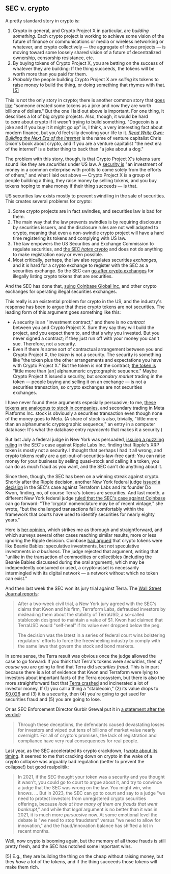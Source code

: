 
## SEC v. crypto

A pretty standard story in crypto is:

1. Crypto in general, and Crypto Project X in particular, are _building something._ Each crypto project is working to achieve some vision of the future of finance or communications or media or wireless networking or whatever, and crypto collectively — the aggregate of those projects — is moving toward some loosely shared vision of a future of decentralized ownership, censorship resistance, etc.
2. By buying tokens of Crypto Project X, you are betting on the success of whatever they are building: If the thing succeeds, the tokens will be worth more than you paid for them.
3. _Probably_ the people building Crypto Project X are _selling_ its tokens to raise money to build the thing, or doing something that rhymes with that. [[5]](imap://dave%40stucky%2Etech@mail.stucky.tech:993/fetch%3EUID%3E.INBOX%3E4839#footnote-5)

This is not the only story in crypto; there is another common story that [goes like](https://link.mail.bloombergbusiness.com/click/34967840.279823/aHR0cHM6Ly93d3cuYmxvb21iZXJnLmNvbS9vcGluaW9uL2FydGljbGVzLzIwMjQtMDMtMTgvc2xvcmctaXMtc29ycnktaGUtYnVybnQtc2xlcmY_Y21waWQ9QkJEMDQwODI0X01PTkVZU1RVRkYmdXRtX21lZGl1bT1lbWFpbCZ1dG1fc291cmNlPW5ld3NsZXR0ZXImdXRtX3Rlcm09MjQwNDA4JnV0bV9jYW1wYWlnbj1tb25leXN0dWZm/60e87ce39a995a4b1a2deb96B42a7c411) "someone created some tokens as a joke and now they are worth billions of dollars." But the one I laid out above is important. For one thing, it describes a lot of big crypto projects. Also, though, it would be hard to _care_ about crypto if it _wasn't_ trying to build something. "Dogecoin is a joke and if you buy it it might go up" is, I think, a very interesting fact about modern finance, but you'd feel silly devoting your life to it. _[Read Write Own: Building the Next Era of the Internet](https://link.mail.bloombergbusiness.com/click/34967840.279823/aHR0cHM6Ly9yZWFkd3JpdGVvd24uY29tLw/60e87ce39a995a4b1a2deb96B91d5cd2c)_ is the name of venture capitalist Chris Dixon's book about crypto, and if you are a venture capitalist "the next era of the internet" is a better thing to back than "a joke about a dog."

The problem with this story, though, is that Crypto Project X's tokens sure sound like they are _securities_ under US law. A [security is](https://link.mail.bloombergbusiness.com/click/34967840.279823/aHR0cHM6Ly93d3cuYmxvb21iZXJnLmNvbS9vcGluaW9uL2FydGljbGVzLzIwMjMtMDctMTQvcmlwcGxlLWlzLWEtc2VjdXJpdHktYW5kLWl0LWlzbi10P2NtcGlkPUJCRDA0MDgyNF9NT05FWVNUVUZGJnV0bV9tZWRpdW09ZW1haWwmdXRtX3NvdXJjZT1uZXdzbGV0dGVyJnV0bV90ZXJtPTI0MDQwOCZ1dG1fY2FtcGFpZ249bW9uZXlzdHVmZg/60e87ce39a995a4b1a2deb96B22f66717) "an investment of money in a common enterprise with profits to come solely from the efforts of others," and what I laid out above — Crypto Project X is a group of people building a thing, they raise money by selling tokens, and you buy tokens hoping to make money if their thing succeeds — is that.

US securities law exists mostly to prevent swindling in the sale of securities. This creates several problems for crypto:

1. Some crypto projects are in fact swindles, and securities law is bad for them.
2. The main way that the law prevents swindles is by requiring disclosure by securities issuers, and the disclosure rules are not well adapted to crypto, meaning that even a non-swindle crypto project will have a hard time registering its tokens and complying with US law.
3. The law empowers the US Securities and Exchange Commission to regulate securities, and [the SEC _hates_ crypto](https://link.mail.bloombergbusiness.com/click/34967840.279823/aHR0cHM6Ly93d3cuYmxvb21iZXJnLmNvbS9vcGluaW9uL2FydGljbGVzLzIwMjItMDktMTMvY3J5cHRvLXdhbnRzLXNvbWUtc2VjLXJ1bGVzP2NtcGlkPUJCRDA0MDgyNF9NT05FWVNUVUZGJnV0bV9tZWRpdW09ZW1haWwmdXRtX3NvdXJjZT1uZXdzbGV0dGVyJnV0bV90ZXJtPTI0MDQwOCZ1dG1fY2FtcGFpZ249bW9uZXlzdHVmZg/60e87ce39a995a4b1a2deb96B9ecad56b) and does not do anything to make registration easy or even possible.
4. Most critically, perhaps, the law also regulates securities _exchanges_, and it is hard for a crypto exchange to register with the SEC as a securities exchange. So the SEC can [go after crypto exchanges](https://link.mail.bloombergbusiness.com/click/34967840.279823/aHR0cHM6Ly93d3cuYmxvb21iZXJnLmNvbS9vcGluaW9uL2FydGljbGVzLzIwMjMtMDYtMDcvd2hlbi1pcy1hLXRva2VuLW5vdC1hLXNlY3VyaXR5P2NtcGlkPUJCRDA0MDgyNF9NT05FWVNUVUZGJnV0bV9tZWRpdW09ZW1haWwmdXRtX3NvdXJjZT1uZXdzbGV0dGVyJnV0bV90ZXJtPTI0MDQwOCZ1dG1fY2FtcGFpZ249bW9uZXlzdHVmZg/60e87ce39a995a4b1a2deb96B32ccf387) for illegally listing crypto tokens that are securities.

And the SEC has done that, [suing Coinbase Global Inc.](https://link.mail.bloombergbusiness.com/click/34967840.279823/aHR0cHM6Ly93d3cuYmxvb21iZXJnLmNvbS9vcGluaW9uL2FydGljbGVzLzIwMjMtMDYtMDYvdGhlLXNlYy1jb21lcy1mb3ItY3J5cHRvP2NtcGlkPUJCRDA0MDgyNF9NT05FWVNUVUZGJnV0bV9tZWRpdW09ZW1haWwmdXRtX3NvdXJjZT1uZXdzbGV0dGVyJnV0bV90ZXJtPTI0MDQwOCZ1dG1fY2FtcGFpZ249bW9uZXlzdHVmZg/60e87ce39a995a4b1a2deb96B0a9e393c) and other crypto exchanges for operating illegal securities exchanges.

This really is an existential problem for crypto in the US, and the industry's response has been to argue that these crypto tokens are not securities. The leading form of this argument goes something like this:

- A security is an "investment contract," and there is no _contract_ between you and Crypto Project X. Sure they say they will build the project, and you expect them to, and that's why you invested. But you never signed a contract; if they just run off with your money you can't sue. Therefore, not a security.
- Even if there _is_ some sort of contractual arrangement between you and Crypto Project X, the _token_ is not a security. The security is something like "the token plus the other arrangements and expectations you have with Crypto Project X." But the token is not the contract; [the token is](https://link.mail.bloombergbusiness.com/click/34967840.279823/aHR0cHM6Ly93d3cuYmxvb21iZXJnLmNvbS9vcGluaW9uL2FydGljbGVzLzIwMjMtMDctMTcvYnJhbmNoZXMtbWFrZS1iYW5rLXJ1bnMtaGFyZGVyP2NtcGlkPUJCRDA0MDgyNF9NT05FWVNUVUZGJnV0bV9tZWRpdW09ZW1haWwmdXRtX3NvdXJjZT1uZXdzbGV0dGVyJnV0bV90ZXJtPTI0MDQwOCZ1dG1fY2FtcGFpZ249bW9uZXlzdHVmZg/60e87ce39a995a4b1a2deb96Bd76de150) "little more than [an] alphanumeric cryptographic sequence." Maybe Crypto Project X issued a security, but _secondary market_ trading in the token — people buying and selling it on an exchange — is not a securities transaction, so crypto exchanges are not securities exchanges.

I have never found these arguments especially persuasive; to me, [these tokens are analogous to stock in companies](https://link.mail.bloombergbusiness.com/click/34967840.279823/aHR0cHM6Ly93d3cuYmxvb21iZXJnLmNvbS9vcGluaW9uL2FydGljbGVzLzIwMjMtMDctMTQvcmlwcGxlLWlzLWEtc2VjdXJpdHktYW5kLWl0LWlzbi10P2NtcGlkPUJCRDA0MDgyNF9NT05FWVNUVUZGJnV0bV9tZWRpdW09ZW1haWwmdXRtX3NvdXJjZT1uZXdzbGV0dGVyJnV0bV90ZXJtPTI0MDQwOCZ1dG1fY2FtcGFpZ249bW9uZXlzdHVmZg/60e87ce39a995a4b1a2deb96C22f66717), and secondary trading in Meta Platforms Inc. stock is obviously a securities transaction even though none of the money goes to Meta. (A share of stock is also, trivially, "little more than an alphanumeric cryptographic sequence," an entry in a computer database: It's what the database entry _represents_ that makes it a security.)

But last July a federal judge in New York was persuaded, [issuing a puzzling ruling](https://link.mail.bloombergbusiness.com/click/34967840.279823/aHR0cHM6Ly93d3cuYmxvb21iZXJnLmNvbS9vcGluaW9uL2FydGljbGVzLzIwMjMtMDctMTQvcmlwcGxlLWlzLWEtc2VjdXJpdHktYW5kLWl0LWlzbi10P2NtcGlkPUJCRDA0MDgyNF9NT05FWVNUVUZGJnV0bV9tZWRpdW09ZW1haWwmdXRtX3NvdXJjZT1uZXdzbGV0dGVyJnV0bV90ZXJtPTI0MDQwOCZ1dG1fY2FtcGFpZ249bW9uZXlzdHVmZg/60e87ce39a995a4b1a2deb96D22f66717) in the SEC's case against Ripple Labs Inc. finding that Ripple's XRP token is mostly not a security. I thought that perhaps I had it all wrong, and crypto tokens really are a get-out-of-securities-law-free card: You can raise money for your business by selling quasi-stock and calling it a token, you can do as much fraud as you want, and the SEC can't do anything about it.

Since then, though, the SEC has been on a winning streak against crypto. Shortly after the Ripple decision, another New York federal judge [issued a decision](https://link.mail.bloombergbusiness.com/click/34967840.279823/aHR0cHM6Ly93d3cuYmxvb21iZXJnLmNvbS9vcGluaW9uL2FydGljbGVzLzIwMjMtMDgtMDMvdGVycmEtaXMtdXN1YWxseS1hLXNlY3VyaXR5P2NtcGlkPUJCRDA0MDgyNF9NT05FWVNUVUZGJnV0bV9tZWRpdW09ZW1haWwmdXRtX3NvdXJjZT1uZXdzbGV0dGVyJnV0bV90ZXJtPTI0MDQwOCZ1dG1fY2FtcGFpZ249bW9uZXlzdHVmZg/60e87ce39a995a4b1a2deb96B8dae385d) in the SEC's case against Terraform Labs and its founder Do Kwon, finding, no, of course Terra's tokens are securities. And last month, a different New York federal judge [ruled that the SEC's case against Coinbase](https://link.mail.bloombergbusiness.com/click/34967840.279823/aHR0cHM6Ly93d3cuYmxvb21iZXJnLmNvbS9uZXdzL2FydGljbGVzLzIwMjQtMDMtMjcvc2VjLXN1aXQtYWdhaW5zdC1jb2luYmFzZS1jYW4tZ28tZm9yd2FyZC1qdWRnZS1ydWxlcz9jbXBpZD1CQkQwNDA4MjRfTU9ORVlTVFVGRiZ1dG1fbWVkaXVtPWVtYWlsJnV0bV9zb3VyY2U9bmV3c2xldHRlciZ1dG1fdGVybT0yNDA0MDgmdXRtX2NhbXBhaWduPW1vbmV5c3R1ZmY/60e87ce39a995a4b1a2deb96Be3e4c147) can go forward: "The 'crypto' nomenclature may be of recent vintage," she wrote, "but the challenged transactions fall comfortably within the framework that courts have used to identify securities for nearly eighty years."

Here is [her opinion](https://link.mail.bloombergbusiness.com/click/34967840.279823/aHR0cHM6Ly9hc3NldHMuYndieC5pby9kb2N1bWVudHMvdXNlcnMvaXFqV0hCRmRmeElVL3I3eDdIRjlrNTdpZy92MA/60e87ce39a995a4b1a2deb96B88f22687), which strikes me as thorough and straightforward, and which surveys several other cases reaching similar results, more or less ignoring the Ripple decision. Coinbase [had argued](https://link.mail.bloombergbusiness.com/click/34967840.279823/aHR0cHM6Ly93d3cuYmxvb21iZXJnLmNvbS9vcGluaW9uL2FydGljbGVzLzIwMjQtMDEtMTgvY29pbmJhc2UtdHJhZGVzLWJlYW5pZS1iYWJpZXM_Y21waWQ9QkJEMDQwODI0X01PTkVZU1RVRkYmdXRtX21lZGl1bT1lbWFpbCZ1dG1fc291cmNlPW5ld3NsZXR0ZXImdXRtX3Rlcm09MjQwNDA4JnV0bV9jYW1wYWlnbj1tb25leXN0dWZm/60e87ce39a995a4b1a2deb96B7d876f55) that crypto tokens were like Beanie Babies: speculative investments, but not speculative investments _in a business_. The judge rejected that argument, writing that "unlike in the transaction of commodities or collectibles (including the Beanie Babies discussed during the oral argument), which may be independently consumed or used, a crypto-asset is necessarily intermingled with its digital network — a network without which no token can exist."

And then last week the SEC won its jury trial against Terra. The [Wall Street Journal reports](https://link.mail.bloombergbusiness.com/click/34967840.279823/aHR0cHM6Ly93d3cud3NqLmNvbS9maW5hbmNlL2N1cnJlbmNpZXMvZG8ta3dvbi1sb3N0LXRvLXRoZS1zZWMtdGhlLXUtcy1pcy1waWxpbmctdXAtb3RoZXItY3J5cHRvLXdpbnMtdG9vLTZjMTJiZGRlP21vZD1ocF9saXN0Y19wb3My/60e87ce39a995a4b1a2deb96B2b9e991d):

> After a two-week civil trial, a New York jury agreed with the SEC's claims that Kwon and his firm, Terraform Labs, defrauded investors by misleading them about the stability of TerraUSD, a so-called stablecoin designed to maintain a value of $1. Kwon had claimed that TerraUSD would "self-heal" if its value ever dropped below the peg.
> 
> The decision was the latest in a series of federal court wins bolstering regulators' efforts to force the freewheeling industry to comply with the same laws that govern the stock and bond markets. 

In some sense, the Terra result was obvious once the judge allowed the case to go forward: If you think that Terra's tokens were _securities_, then _of course_ you are going to find that Terra did _securities fraud_. This is in part because there is a lot of evidence that Kwon and Terraform were lying to investors about important facts of the Terra ecosystem, but there is also the more straightforward fact that [Terra crashed](https://link.mail.bloombergbusiness.com/click/34967840.279823/aHR0cHM6Ly93d3cuYmxvb21iZXJnLmNvbS9vcGluaW9uL2FydGljbGVzLzIwMjItMDUtMTEvdGVycmEtZmxvcHM_Y21waWQ9QkJEMDQwODI0X01PTkVZU1RVRkYmdXRtX21lZGl1bT1lbWFpbCZ1dG1fc291cmNlPW5ld3NsZXR0ZXImdXRtX3Rlcm09MjQwNDA4JnV0bV9jYW1wYWlnbj1tb25leXN0dWZm/60e87ce39a995a4b1a2deb96Bd7bfceaa) and incinerated a lot of investor money. If (1) you call a thing a "stablecoin," (2) its value drops to [$0.026](https://link.mail.bloombergbusiness.com/click/34967840.279823/aHR0cHM6Ly93d3cuY29pbmRlc2suY29tL3ByaWNlL3RlcnJhdXNkLw/60e87ce39a995a4b1a2deb96B9f1ec489) and (3) it is a security, then (4) you're going to get sued for securities fraud and (5) you are going to lose.

Or as SEC Enforcement Director Gurbir Grewal put it in [a statement after the verdict](https://link.mail.bloombergbusiness.com/click/34967840.279823/aHR0cHM6Ly93d3cuc2VjLmdvdi9uZXdzL3N0YXRlbWVudC9ncmV3YWwtc3RhdGVtZW50LTA0MDQyNA/60e87ce39a995a4b1a2deb96B988cb4af):

> Through these deceptions, the defendants caused devastating losses for investors and wiped out tens of billions of market value nearly overnight. For all of crypto's promises, the lack of registration and compliance have very real consequences for real people.

Last year, as the SEC accelerated its crypto crackdown, I [wrote about its timing](https://link.mail.bloombergbusiness.com/click/34967840.279823/aHR0cHM6Ly93d3cuYmxvb21iZXJnLmNvbS9vcGluaW9uL2FydGljbGVzLzIwMjMtMDItMTMvdGhlLXNlYy1jcmFja3MtZG93bi1vbi1jcnlwdG8_Y21waWQ9QkJEMDQwODI0X01PTkVZU1RVRkYmdXRtX21lZGl1bT1lbWFpbCZ1dG1fc291cmNlPW5ld3NsZXR0ZXImdXRtX3Rlcm09MjQwNDA4JnV0bV9jYW1wYWlnbj1tb25leXN0dWZm/60e87ce39a995a4b1a2deb96Bd1b5c01a). It seemed to me that cracking down on crypto in the wake of a crypto collapse was arguably bad regulation (better to prevent the collapse!) but good realpolitik:

> In 2021, if the SEC thought your token was a security and you thought it wasn't, you could go to court to argue about it, and try to convince a judge that the SEC was wrong on the law. You might win, who knows. … But in 2023, the SEC can go to court and say to a judge "we need to protect investors from unregistered crypto securities offerings, because _look at how many of them are frauds that went bankrupt_," and while that _legal_ argument is no better than it was in 2021, it is much more _persuasive_ now. At some emotional level the debate is "we need to stop fraudsters" versus "we need to allow for innovation," and the fraud/innovation balance has shifted a lot in recent months.

Well, now crypto is booming again, but the memory of all those frauds is still pretty fresh, and the SEC has notched some important wins.

[5] E.g., they are building the thing on the cheap without raising money, but they *have* a lot of the tokens, and if the thing succeeds those tokens will make them rich.

